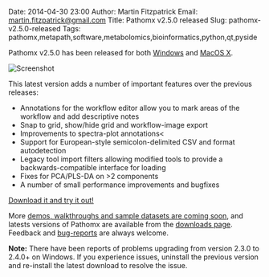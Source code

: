 Date: 2014-04-30 23:00
Author: Martin Fitzpatrick
Email: martin.fitzpatrick@gmail.com
Title: Pathomx v2.5.0 released
Slug: pathomx-v2.5.0-released
Tags: pathomx,metapath,software,metabolomics,bioinformatics,python,qt,pyside

Pathomx v2.5.0 has been released for both  [Windows][windows-download] and [MacOS X][mac-download]. 

<!-- PELICAN_END_SUMMARY -->

![Screenshot](/images/software/pathomx/annotation_demo.png)

This latest version adds a number of important features over the previous releases:

* Annotations for the workflow editor allow you to mark areas of the workflow and add descriptive notes
* Snap to grid, show/hide grid and workflow-image export
* Improvements to spectra-plot annotations<
* Support for European-style semicolon-delimited CSV and format autodetection
* Legacy tool import filters allowing modified tools to provide a backwards-compatible interface for loading
* Fixes for PCA/PLS-DA on >2 components
* A number of small performance improvements and bugfixes
    
[Download it and try it out!][all-downloads]

More [demos, walkthroughs and sample datasets are coming soon][metapath-demos], and latests versions of Pathomx are available from the [downloads page][all-downloads]. Feedback and [bug-reports](https://github.com/pathomx/pathomx/issues) are always welcome.

**Note:** There have been reports of problems upgrading from version 2.3.0 to 2.4.0+ on Windows. If you experience issues, uninstall the previous version and re-install the latest download to resolve the issue.

[pathomx]: http://pathomx.org/
[all-downloads]: http://pathomx.org/#download
[mac-download]: http://download.pathomx.org/Pathomx-latest.dmg
[windows-download]: http://download.pathomx.org/Pathomx-latest.exe
[metapath-demos]: http://pathomx.org/#demos
